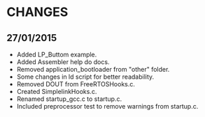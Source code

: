 # CHANGES

## 27/01/2015

- Added LP_Buttom example.
- Added Assembler help do docs.
- Removed application_bootloader from "other" folder.
- Some changes in ld script for better readability.
- Removed DOUT from FreeRTOSHooks.c.
- Created SimplelinkHooks.c.
- Renamed startup_gcc.c to startup.c.
- Included preprocessor test to remove warnings from startup.c.
